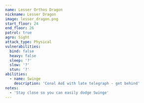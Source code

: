 ```yaml
---
name: Lesser Orthos Dragon
nickname: Lesser Dragon
image: lesser_dragon.png
start_floor: 24
end_floor: 26
patrol: true
agro: Sight
attack_type: Physical
vulnerabilities:
  bind: false
  heavy: false
  sleep: '?'
  slow: '?'
  stun: '?'
abilities:
  - name: Swinge
    description: 'Conal AoE with late telegraph - get behind'
notes:
  - 'Stay close so you can easily dodge Swinge'
---
```

